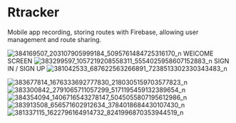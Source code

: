 # Rtracker
Mobile app recording, storing routes with Firebase, allowing user management and route sharing.

![384169507_203107905999184_5095761484725316170_n](https://github.com/skroustalis/Rtracker/assets/80718490/993882ec-341f-4b99-9058-89370e6b148d) 
WElCOME SCREEN
![383299597_1057219208558311_5554025958607152883_n](https://github.com/skroustalis/Rtracker/assets/80718490/0979405d-5b88-46d4-bf93-2744f6b9ae37)
SIGN IN / SIGN UP
![381042533_687622563266891_7238513302330343483_n](https://github.com/skroustalis/Rtracker/assets/80718490/b2411adf-4e47-4025-a695-4ee8b841457c)

![383677814_1676333692777830_2180305159703577823_n](https://github.com/skroustalis/Rtracker/assets/80718490/16abcf99-52b8-4a77-b040-fba4f0f7fcc6)
![383300842_2791065711057299_5171195459132389654_n](https://github.com/skroustalis/Rtracker/assets/80718490/80e07c42-9bb5-4408-a75e-a7815952b5cf)
![384354094_1406716543278147_5045055807195612986_n](https://github.com/skroustalis/Rtracker/assets/80718490/1a3e2e51-940b-44a5-ab3b-8d39df5e4e8d)
![383913508_656571602912634_3784018684430107430_n](https://github.com/skroustalis/Rtracker/assets/80718490/f4b944cd-78d6-40a0-8c78-94230da63863)
![381337115_1622796164914732_8241996870353944519_n](https://github.com/skroustalis/Rtracker/assets/80718490/eea5c590-038e-431c-b74f-93ddbd3112b0)
